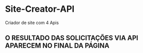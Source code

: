 # Site-Creator-API
Criador de site com 4 Apis
## O RESULTADO DAS SOLICITAÇÕES VIA API APARECEM NO FINAL DA PÁGINA
